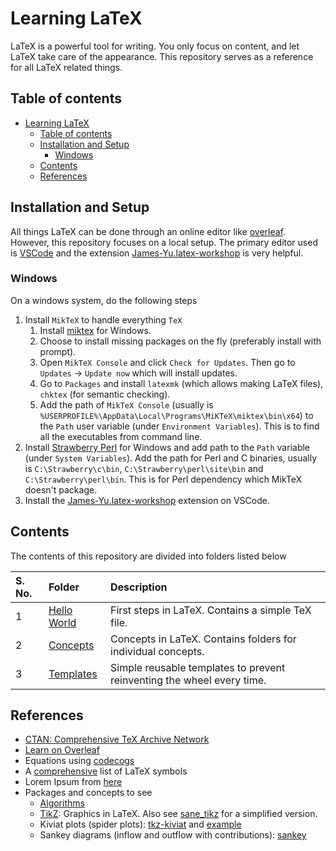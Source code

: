 # Learning LaTeX

LaTeX is a powerful tool for writing. You only focus on content, and let LaTeX take care of the appearance. This repository serves as a reference for all LaTeX related things.

## Table of contents

- [Learning LaTeX](#learning-latex)
    - [Table of contents](#table-of-contents)
    - [Installation and Setup](#installation-and-setup)
        - [Windows](#windows)
    - [Contents](#contents)
    - [References](#references)

## Installation and Setup

All things LaTeX can be done through an online editor like [overleaf](https://www.overleaf.com/). However, this repository focuses on a local setup. The primary editor used is [VSCode](https://code.visualstudio.com/) and the extension [James-Yu.latex-workshop](https://marketplace.visualstudio.com/items?itemName=James-Yu.latex-workshop) is very helpful.

### Windows

On a windows system, do the following steps

1. Install `MikTeX` to handle everything `TeX`
    1. Install [miktex](https://miktex.org/) for Windows.
    2. Choose to install missing packages on the fly (preferably install with prompt).
    3. Open `MikTeX Console` and click `Check for Updates`. Then go to `Updates` -> `Update now` which will install updates.
    4. Go to `Packages` and install `latexmk` (which allows making LaTeX files), `chktex` (for semantic checking).
    5. Add the path of `MikTeX Console` (usually is `%USERPROFILE%\AppData\Local\Programs\MiKTeX\miktex\bin\x64`) to the `Path` user variable (under `Environment Variables`). This is to find all the executables from command line.
2. Install [Strawberry Perl](https://strawberryperl.com/) for Windows and add path to the `Path` variable (under `System Variables`). Add the path for Perl and C binaries, usually is `C:\Strawberry\c\bin`, `C:\Strawberry\perl\site\bin` and `C:\Strawberry\perl\bin`. This is for Perl dependency which MikTeX doesn't package.
3. Install the [James-Yu.latex-workshop](https://marketplace.visualstudio.com/items?itemName=James-Yu.latex-workshop) extension on VSCode.

## Contents

The contents of this repository are divided into folders listed below

| S. No. | Folder | Description |
| :--- | :--- | :--- |
| 1 | [Hello World](Hello%20World/README.md) | First steps in LaTeX. Contains a simple TeX file. |
| 2 | [Concepts](./Concepts/README.md) | Concepts in LaTeX. Contains folders for individual concepts. |
| 3 | [Templates](./Templates/README.md) | Simple reusable templates to prevent reinventing the wheel every time. |

## References

- [CTAN: Comprehensive TeX Archive Network](https://www.ctan.org/)
- [Learn on Overleaf](https://www.overleaf.com/learn)
- Equations using [codecogs](https://www.codecogs.com/latex/eqneditor.php)
- A [comprehensive](https://ctan.org/pkg/comprehensive) list of LaTeX symbols
- Lorem Ipsum from [here](https://www.lipsum.com/)
- Packages and concepts to see
    - [Algorithms](https://www.overleaf.com/learn/latex/Algorithms)
    - [TikZ](https://texample.net/tikz/): Graphics in LaTeX. Also see [sane_tikz](https://github.com/negrinho/sane_tikz) for a simplified version.
    - Kiviat plots (spider plots): [tkz-kiviat](https://www.ctan.org/pkg/tkz-kiviat) and [example](https://tex.stackexchange.com/a/10503/253896)
    - Sankey diagrams (inflow and outflow with contributions): [sankey](https://www.ctan.org/pkg/sankey)

